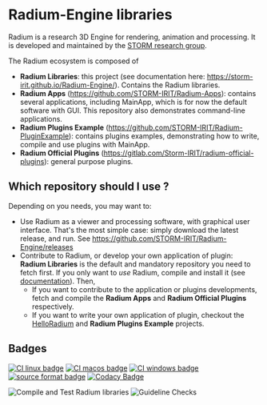 # Radium-Engine libraries
Radium is a research 3D Engine for rendering, animation and processing.
It is developed and maintained by the [STORM research group](https://www.irit.fr/STORM/site/).

The Radium ecosystem is composed of
 - **Radium Libraries**: this project (see documentation here: https://storm-irit.github.io/Radium-Engine/). Contains the Radium libraries.
 - **Radium Apps** (https://github.com/STORM-IRIT/Radium-Apps): contains several applications, including MainApp, which is for now the default software with GUI. This repository also demonstrates command-line applications.
 - **Radium Plugins Example** (https://github.com/STORM-IRIT/Radium-PluginExample): contains plugins examples, demonstrating how to write, compile and use plugins with MainApp.
 - **Radium Official Plugins** (https://gitlab.com/Storm-IRIT/radium-official-plugins): general purpose plugins.

## Which repository should I use ?
Depending on you needs, you may want to:
 - Use Radium as a viewer and processing software, with graphical user interface. That's the most simple case: simply download the latest release, and run. See https://github.com/STORM-IRIT/Radium-Engine/releases
 - Contribute to Radium, or develop your own application of plugin: **Radium Libraries** is the default and mandatory repository you need to fetch first. If you only want to _use_ Radium, compile and install it (see [documentation](https://storm-irit.github.io/Radium-Engine/)).
 Then,
   - If you want to contribute to the application or plugins developments, fetch and compile the **Radium Apps** and **Radium Official Plugins** respectively.
   - If you want to write your own application of plugin, checkout the [HelloRadium](https://github.com/STORM-IRIT/Radium-Apps/tree/fix-compilation/HelloRadium) and **Radium Plugins Example** projects.

## Badges

[![CI linux badge](https://img.shields.io/endpoint?url=https://gist.githubusercontent.com/nmellado/0e76e93f56eba8a7b28d6a0116873d85/raw/ubuntu-latest.json)](https://github.com/STORM-IRIT/Radium-Engine/actions?query=workflow%3A%22Compile+and+Test+Radium+libraries%22)
[![CI macos badge](https://img.shields.io/endpoint?url=https://gist.githubusercontent.com/nmellado/0e76e93f56eba8a7b28d6a0116873d85/raw/macos-latest.json)](https://github.com/STORM-IRIT/Radium-Engine/actions?query=workflow%3A%22Compile+and+Test+Radium+libraries%22)
[![CI windows  badge](https://img.shields.io/endpoint?url=https://gist.githubusercontent.com/nmellado/0e76e93f56eba8a7b28d6a0116873d85/raw/windows-latest.json)](https://github.com/STORM-IRIT/Radium-Engine/actions?query=workflow%3A%22Compile+and+Test+Radium+libraries%22)
[![source format badge](https://img.shields.io/endpoint?url=https://gist.githubusercontent.com/nmellado/0e76e93f56eba8a7b28d6a0116873d85/raw/format.json)](https://github.com/STORM-IRIT/Radium-Engine/actions?query=workflow%3A%22Compile+and+Test+Radium+libraries%22)
[![Codacy Badge](https://api.codacy.com/project/badge/Grade/faf8701c9fb142f7b6215871ec40c5fe)](https://app.codacy.com/app/STORM/Radium-Engine?utm_source=github.com&utm_medium=referral&utm_content=STORM-IRIT/Radium-Engine&utm_campaign=Badge_Grade_Dashboard)

![Compile and Test Radium libraries](https://github.com/STORM-IRIT/Radium-Engine/workflows/Compile%20and%20Test%20Radium%20libraries/badge.svg?branch=master)
![Guideline Checks](https://github.com/STORM-IRIT/Radium-Engine/workflows/Guideline%20Checks/badge.svg?branch=MSVC2017CmakeCompilation)
